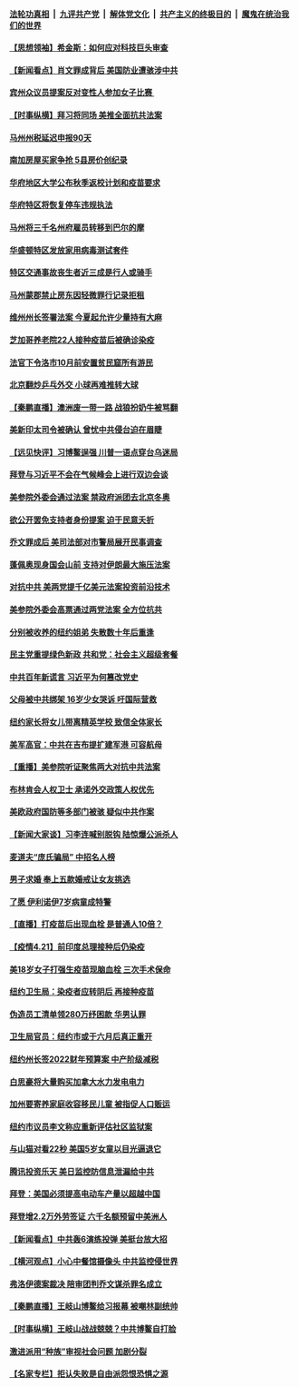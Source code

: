 

####  [法轮功真相](../../../../basic/blob/master/README.md?t=04221031) &nbsp;|&nbsp; [九评共产党](../../../../9ping.md/blob/master/README.md?t=04221031) &nbsp;|&nbsp; [解体党文化](../../../../jtdwh.md/blob/master/README.md?t=04221031)  &nbsp;|&nbsp; [共产主义的终极目的](../../../../gczydzjmd.md/blob/master/README.md?t=04221031) &nbsp;|&nbsp; [魔鬼在统治我们的世界](../../../../mgztzwmdsj.md/blob/master/README.md?t=04221031) 

#### [【思想领袖】希金斯：如何应对科技巨头审查](../pages/nsc412/n12820740.md?t=04221031) 

#### [【新闻看点】肖文罪成背后 美国防业遭骇涉中共](../pages/nsc412/n12896360.md?t=04221031) 

#### [宾州众议员提案反对变性人参加女子比赛 ](../pages/nsc412/n12896602.md?t=04221031) 

#### [【时事纵横】拜习将同场 美推全面抗共法案](../pages/nsc412/n12896393.md?t=04221031) 

#### [马州州税延迟申报90天](../pages/nsc412/n12896583.md?t=04221031) 

#### [南加房屋买家争抢 5县房价创纪录](../pages/nsc412/n12896572.md?t=04221031) 

#### [华府地区大学公布秋季返校计划和疫苗要求](../pages/nsc412/n12896569.md?t=04221031) 

#### [华府特区将恢复停车违规执法](../pages/nsc412/n12896558.md?t=04221031) 

#### [马州将三千名州府雇员转移到巴尔的摩](../pages/nsc412/n12896551.md?t=04221031) 

#### [华盛顿特区发放家用病毒测试套件](../pages/nsc412/n12896545.md?t=04221031) 

#### [特区交通事故丧生者近三成是行人或骑手](../pages/nsc412/n12896530.md?t=04221031) 

#### [马州蒙郡禁止房东因轻微罪行记录拒租](../pages/nsc412/n12896522.md?t=04221031) 

#### [维州州长签署法案 今夏起允许少量持有大麻](../pages/nsc412/n12896515.md?t=04221031) 

#### [芝加哥养老院22人接种疫苗后被确诊染疫](../pages/nsc412/n12896331.md?t=04221031) 

#### [法官下令洛市10月前安置贫民窟所有游民](../pages/nsc412/n12896447.md?t=04221031) 

#### [北京翻炒乒乓外交 小球再难推转大球](../pages/nsc412/n12896527.md?t=04221031) 

#### [【秦鹏直播】澳洲废一带一路 战狼扮奶牛被骂翻](../pages/nsc412/n12896400.md?t=04221031) 

#### [美新印太司令被确认 曾忧中共侵台迫在眉睫](../pages/nsc412/n12896180.md?t=04221031) 

#### [【远见快评】习博鳌逞强 川普一语点穿台乌迷局](../pages/nsc412/n12896372.md?t=04221031) 

#### [拜登与习近平不会在气候峰会上进行双边会谈](../pages/nsc412/n12896403.md?t=04221031) 

#### [美参院外委会通过法案 禁政府派团去北京冬奥](../pages/nsc412/n12896380.md?t=04221031) 

#### [欲公开罢免支持者身份提案 迫于民意夭折](../pages/nsc412/n12896387.md?t=04221031) 

#### [乔文罪成后 美司法部对市警局展开民事调查](../pages/nsc412/n12896319.md?t=04221031) 

#### [蓬佩奥现身国会山前 支持对伊朗最大施压法案](../pages/nsc412/n12896277.md?t=04221031) 

#### [对抗中共 美两党提千亿美元法案投资前沿技术](../pages/nsc412/n12896225.md?t=04221031) 

#### [美参院外委会高票通过两党法案 全方位抗共](../pages/nsc412/n12896150.md?t=04221031) 

#### [分别被收养的纽约姐弟 失散数十年后重逢](../pages/nsc412/n12895537.md?t=04221031) 

#### [民主党重提绿色新政 共和党：社会主义超级套餐](../pages/nsc412/n12895973.md?t=04221031) 

#### [中共百年新谎言 习近平为何篡改党史](../pages/nsc412/n12895950.md?t=04221031) 

#### [父母被中共绑架 16岁少女哭诉 吁国际营救](../pages/nsc412/n12894585.md?t=04221031) 

#### [纽约家长将女儿带离精英学校 致信全体家长](../pages/nsc412/n12894469.md?t=04221031) 

#### [美军高官：中共在吉布提扩建军港 可容航母](../pages/nsc412/n12895675.md?t=04221031) 

#### [【重播】美参院听证聚焦两大对抗中共法案](../pages/nsc412/n12894147.md?t=04221031) 

#### [布林肯会人权卫士 承诺外交政策人权优先](../pages/nsc412/n12895557.md?t=04221031) 

#### [美欧政府国防等多部门被骇 疑似中共作案](../pages/nsc412/n12895484.md?t=04221031) 

#### [【新闻大家谈】习李连喊别脱钩 陆惊爆公派杀人](../pages/nsc412/n12895451.md?t=04221031) 

#### [麦道夫“庞氏骗局” 中招名人榜](../pages/nsc412/n12895554.md?t=04221031) 

#### [男子求婚 奉上五款婚戒让女友挑选](../pages/nsc412/n12895543.md?t=04221031) 

#### [了愿 伊利诺伊7岁病童成特警](../pages/nsc412/n12895528.md?t=04221031) 

#### [【直播】打疫苗后出现血栓 是普通人10倍？](../pages/nsc412/n12895454.md?t=04221031) 

#### [【疫情4.21】前印度总理接种后仍染疫](../pages/nsc412/n12894972.md?t=04221031) 

#### [美18岁女子打强生疫苗现脑血栓 三次手术保命](../pages/nsc412/n12894741.md?t=04221031) 

#### [纽约卫生局：染疫者应转阴后  再接种疫苗](../pages/nsc412/n12894510.md?t=04221031) 

#### [伪造员工清单领280万纾困款 华男认罪](../pages/nsc412/n12894476.md?t=04221031) 

#### [卫生局官员：纽约市或于六月后真正重开](../pages/nsc412/n12894506.md?t=04221031) 

#### [纽约州长签2022财年预算案 中产阶级减税](../pages/nsc412/n12894503.md?t=04221031) 

#### [白思豪将大量购买加拿大水力发电电力](../pages/nsc412/n12894493.md?t=04221031) 

#### [加州要寄养家庭收容移民儿童 被指促人口贩运](../pages/nsc412/n12894324.md?t=04221031) 

#### [纽约市议员李文称应重新评估社区监狱案](../pages/nsc412/n12894485.md?t=04221031) 

#### [与山猫对看22秒 美国5岁女童以目光逼退它](../pages/nsc412/n12894446.md?t=04221031) 

#### [腾讯投资乐天 美日监控防信息泄漏给中共](../pages/nsc412/n12894197.md?t=04221031) 

#### [拜登：美国必须提高电动车产量以超越中国](../pages/nsc412/n12894145.md?t=04221031) 

#### [拜登增2.2万外劳签证 六千名额预留中美洲人](../pages/nsc412/n12894266.md?t=04221031) 

#### [【新闻看点】中共轰6演练投弹 美挺台放大招](../pages/nsc412/n12893809.md?t=04221031) 

#### [【横河观点】小心中餐馆摄像头 中共监控侵世界](../pages/nsc412/n12893865.md?t=04221031) 

#### [弗洛伊德案裁决 陪审团判乔文谋杀罪名成立](../pages/nsc412/n12893910.md?t=04221031) 

#### [【秦鹏直播】王岐山博鳌给习报幕 被嘲林副统帅](../pages/nsc412/n12893834.md?t=04221031) 

#### [【时事纵横】王岐山战战兢兢？中共博鳌自打脸](../pages/nsc412/n12893817.md?t=04221031) 

#### [激进派用“种族”审视社会问题 加剧分裂](../pages/nsc412/n12893881.md?t=04221031) 

#### [【名家专栏】拒认失败是自由派怨恨恐惧之源](../pages/nsc412/n12892887.md?t=04221031) 

